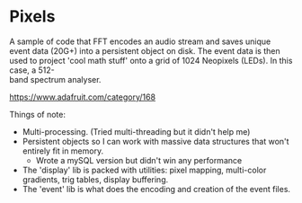 Pixels
======
A sample of code that FFT encodes an audio stream and saves unique event data (20G+) into a persistent object on disk.  The event data is then used to project 'cool math stuff' onto a grid of 1024 Neopixels (LEDs).  In this case, a 512-\
band spectrum analyser.

https://www.adafruit.com/category/168

Things of note:

* Multi-processing.  (Tried multi-threading but it didn't help me)
* Persistent objects so I can work with massive data structures that won't entirely fit in memory.
  * Wrote a mySQL version but didn't win any performance
* The 'display' lib is packed with utilities: pixel mapping, multi-color gradients, trig tables, display buffering.
* The 'event' lib is what does the encoding and creation of the event files.


